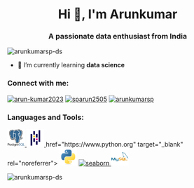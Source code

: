 <h1 align="center">Hi 👋, I'm Arunkumar</h1>
<h3 align="center">A passionate data enthusiast from India</h3>

<p align="left"> <img src="https://komarev.com/ghpvc/?username=arunkumarsp-ds&label=Profile%20views&color=0e75b6&style=flat" alt="arunkumarsp-ds" /> </p>
 
- 🌱 I’m currently learning **data science**

<h3 align="left">Connect with me:</h3>
<p align="left">
<a href="https://linkedin.com/in/arun-kumar2023" target="blank"><img align="center" src="https://raw.githubusercontent.com/rahuldkjain/github-profile-readme-generator/master/src/images/icons/Social/linked-in-alt.svg" alt="arun-kumar2023" height="30" width="40" /></a>
<a href="https://www.hackerrank.com/sparun2505" target="blank"><img align="center" src="https://raw.githubusercontent.com/rahuldkjain/github-profile-readme-generator/master/src/images/icons/Social/hackerrank.svg" alt="sparun2505" height="30" width="40" /></a>
<a href="https://kaggle.com/arunkumarsp" target="blank"><img align="center" src="https://raw.githubusercontent.com/rahuldkjain/github-profile-readme-generator/master/src/images/icons/Social/kaggle.svg" alt="arunkumarsp" height="30" width="40" /></a>
</p>


<h3 align="left">Languages and Tools:</h3>
<p align="left"> 
</a> <a href="https://www.postgresql.org" target="_blank" rel="noreferrer"> <img src="https://raw.githubusercontent.com/devicons/devicon/master/icons/postgresql/postgresql-original-wordmark.svg" alt="postgresql" width="40" height="40"/> </a> 
<a href="https://pandas.pydata.org/" target="_blank" rel="noreferrer"><img src="https://raw.githubusercontent.com/devicons/devicon/2ae2a900d2f041da66e950e4d48052658d850630/icons/pandas/pandas-original.svg" alt="pandas" width="40" height="40"/> </a>  
href="https://www.python.org" target="_blank" rel="noreferrer"> <img src="https://raw.githubusercontent.com/devicons/devicon/master/icons/python/python-original.svg" alt="python" width="40" height="40"/> </a> <a href="https://seaborn.pydata.org/" target="_blank" rel="noreferrer"> <img src="https://seaborn.pydata.org/_images/logo-mark-lightbg.svg" alt="seaborn" width="40" height="40"/> </a> 
<a href="https://www.mysql.com/" target="_blank" rel="noreferrer"> <img src="https://raw.githubusercontent.com/devicons/devicon/master/icons/mysql/mysql-original-wordmark.svg" alt="mysql" width="40" height="40"/> </a></p>

<p><img align="center" src="https://github-readme-stats.vercel.app/api/top-langs?username=arunkumarsp-ds&show_icons=true&locale=en&layout=compact" alt="arunkumarsp-ds" /></p>
